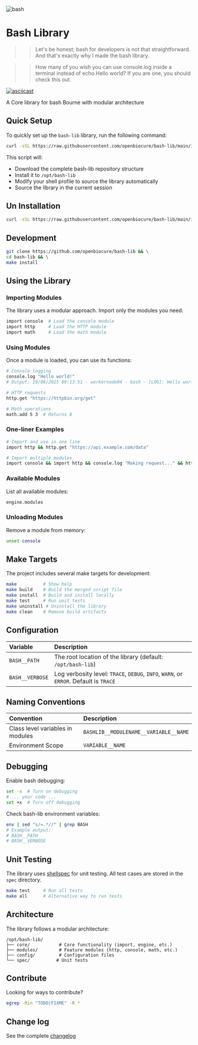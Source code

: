 ![bash](./assets/bash.png)

#  Bash Library

>> Let's be honest; bash for developers is not that straightforward. And that's exactly why I made the bash library.

>>How many of you wish you can use console.log inside a terminal instead of echo Hello world? If you are one, you should check this out.

[![asciicast](https://asciinema.org/a/xsWFcHG0hrFnKAvhrubClsq6n.svg)](https://asciinema.org/a/xsWFcHG0hrFnKAvhrubClsq6n)

A Core library for bash Bourne with modular architecture

## Quick Setup

To quickly set up the `bash-lib` library, run the following command:

```bash
curl -sSL https://raw.githubusercontent.com/openbiocure/bash-lib/main/install.sh -o /tmp/install.sh && bash /tmp/install.sh
```

This script will:
- Download the complete bash-lib repository structure
- Install it to `/opt/bash-lib`
- Modify your shell profile to source the library automatically
- Source the library in the current session

## Un Installation

```bash
curl -sSL https://raw.githubusercontent.com/openbiocure/bash-lib/main/install.sh -o /tmp/install.sh && bash /tmp/install.sh uninstall
```

## Development

```bash
git clone https://github.com/openbiocure/bash-lib && \
cd bash-lib && \
make install
```

## Using the Library

### Importing Modules

The library uses a modular approach. Import only the modules you need:

```bash
import console  # Load the console module
import http     # Load the HTTP module
import math     # Load the math module
```

### Using Modules

Once a module is loaded, you can use its functions:

```bash
# Console logging
console.log "Hello world!"
# Output: 19/06/2025 09:13:51 - workernode04 - bash - [LOG]: Hello world!

# HTTP requests
http.get "https://httpbin.org/get"

# Math operations
math.add 5 3  # Returns 8
```

### One-liner Examples

```bash
# Import and use in one line
import http && http.get "https://api.example.com/data"

# Import multiple modules
import console && import http && console.log "Making request..." && http.get "https://example.com"
```

### Available Modules

List all available modules:

```bash
engine.modules
```

### Unloading Modules

Remove a module from memory:

```bash
unset console
```

## Make Targets

The project includes several make targets for development:

```bash
make          # Show help
make build    # Build the merged script file
make install  # Build and install locally
make test     # Run unit tests
make uninstall # Uninstall the library
make clean    # Remove build artifacts
```

## Configuration

| Variable | Description |
|:--- | :--- |
| `BASH__PATH`| The root location of the library (default: `/opt/bash-lib`) |
| `BASH__VERBOSE`| Log verbosity level: `TRACE`, `DEBUG`, `INFO`, `WARN`, or `ERROR`. Default is `TRACE` |

## Naming Conventions

| Convention | Description |
|:--- | :--- |
| Class level variables in modules | `BASHLIB__MODULENAME__VARIABLE__NAME` |
| Environment Scope | `VARIABLE__NAME` |

## Debugging

Enable bash debugging:

```bash
set -x  # Turn on debugging
# ... your code ...
set +x  # Turn off debugging
```

Check bash-lib environment variables:

```bash
env | sed "s/=.*//" | grep BASH
# Example output:
# BASH__PATH
# BASH__VERBOSE
```

## Unit Testing

The library uses [shellspec](https://github.com/shellspec/shellspec) for unit testing. All test cases are stored in the `spec` directory.

```bash
make test     # Run all tests
make all      # Alternative way to run tests
```

## Architecture

The library follows a modular architecture:

```
/opt/bash-lib/
├── core/           # Core functionality (import, engine, etc.)
├── modules/        # Feature modules (http, console, math, etc.)
├── config/         # Configuration files
└── spec/          # Unit tests
```

## Contribute

Looking for ways to contribute?

```bash
egrep -Rin "TODO|FIXME" -R *
```

## Change log

See the complete [changelog](CHANGELOG.md)
